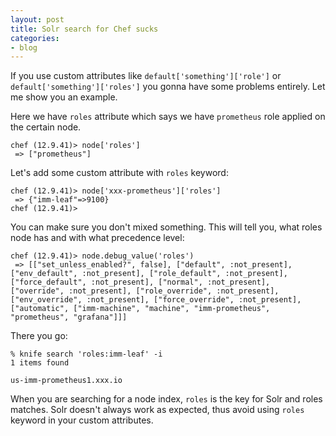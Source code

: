 ```yaml
---
layout: post
title: Solr search for Chef sucks
categories:
- blog
---
```


If you use custom attributes like `default['something']['role']` or `default['something']['roles']` you gonna have some problems entirely. Let me show you an example.

Here we have `roles` attribute which says we have `prometheus` role applied on the certain node.
```
chef (12.9.41)> node['roles']
 => ["prometheus"]
```

Let's add some custom attribute with `roles` keyword:
```
chef (12.9.41)> node['xxx-prometheus']['roles']
 => {"imm-leaf"=>9100}
chef (12.9.41)>
```

You can make sure you don't mixed something. This will tell you, what roles node has and with what precedence level:
```
chef (12.9.41)> node.debug_value('roles')
 => [["set_unless_enabled?", false], ["default", :not_present], ["env_default", :not_present], ["role_default", :not_present], ["force_default", :not_present], ["normal", :not_present], ["override", :not_present], ["role_override", :not_present], ["env_override", :not_present], ["force_override", :not_present], ["automatic", ["imm-machine", "machine", "imm-prometheus", "prometheus", "grafana"]]]
```

There you go:
```
% knife search 'roles:imm-leaf' -i
1 items found

us-imm-prometheus1.xxx.io
```

When you are searching for a node index, `roles` is the key for Solr and roles matches. Solr doesn't always work as expected, thus avoid using `roles` keyword in your custom attributes.
